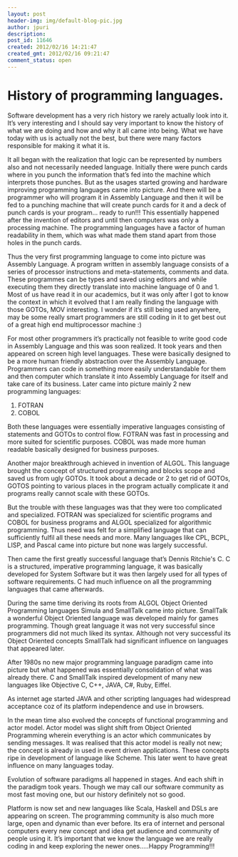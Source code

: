 ```yaml
---
layout: post
header-img: img/default-blog-pic.jpg
author: jpuri
description: 
post_id: 11646
created: 2012/02/16 14:21:47
created_gmt: 2012/02/16 09:21:47
comment_status: open
---
```


# History of programming languages.

<p>Software development has a very rich history we rarely actually look into it. It’s very interesting and I should say very important to know the history of what we are doing and how and why it all came into being. What we have today with us is actually not the best, but there were many factors responsible for making it what it is. <!--more--></p>
<p>It all began with the realization that logic can be represented by numbers also and not necessarily needed language. Initially there were punch cards where in you punch the information that’s fed into the machine which interprets those punches. But as the usages started growing and hardware improving programming languages came into picture. And there will be a programmer who will program it in Assembly Language and then it will be fed to a punching machine that will create punch cards for it and a deck of punch cards is your program... ready to run!!! This essentially happened after the invention of editors and until then computers was only a processing machine. The programming languages have a factor of human readability in them, which was what made them stand apart from those holes in the punch cards.</p>
<p>Thus the very first programming language to come into picture was Assembly Language. A program written in assembly language consists of a series of processor instructions and meta-statements, comments and data. These programmes can be types and saved using editors and while executing them they directly translate into machine language of 0 and 1. Most of us have read it in our academics, but it was only after I got to know the context in which it evolved that I am really finding the language with those GOTOs, MOV interesting. I wonder if it’s still being used anywhere, may be some really smart programmers are still coding in it to get best out of a great high end multiprocessor machine :)</p>
<!--more-->

<p>For most other programmers it’s practically not feasible to write good code in Assembly Language and this was soon realized. It took years and then appeared on screen high level languages. These were basically designed to be a more human friendly abstraction over the Assembly Language. Programmers can code in something more easily understandable for them and then computer which translate it into Assembly Language for itself and take care of its business. Later came into picture mainly 2 new programming languages:
<ol>
    <li>FOTRAN</li>
    <li>COBOL</li>
</ol>
Both these languages were essentially imperative languages consisting of statements and GOTOs to control flow. FOTRAN was fast in processing and more suited for scientific purposes. COBOL was made more human readable basically designed for business purposes.</p>
<p>Another major breakthrough achieved in invention of ALGOL. This language brought the concept of structured programming and blocks scope and saved us from ugly GOTOs. It took about a decade or 2 to get rid of GOTOs, GOTOS pointing to various places in the program actually complicate it and programs really cannot scale with these GOTOs.</p>
<p>But the trouble with these languages was that they were too complicated and specialized. FOTRAN was specialized for scientific programs and COBOL for business programs and ALGOL specialized for algorithmic programming. Thus need was felt for a simplified language that can sufficiently fulfil all these needs and more. Many languages like CPL, BCPL, LISP, and Pascal came into picture but none was largely successful.</p>
<p>Then came the first greatly successful language that’s Dennis Ritchie's C. C is a structured, imperative programming language, it was basically developed for System Software but it was then largely used for all types of software requirements. C had much influence on all the programming languages that came afterwards.</p>
<p>During the same time deriving its roots from ALGOL Object Oriented Programming languages Simula and SmallTalk came into picture. SmallTalk a wonderful Object Oriented language was developed mainly for games programming. Though great language it was not very successful since programmers did not much liked its syntax. Although not very successful its Object Oriented concepts SmallTalk had significant influence on languages that appeared later.</p>
<p>After 1980s no new major programming language paradigm came into picture but what happened was essentially consolidation of what was already there. C and SmallTalk inspired development of many new languages like Objective C, C++, JAVA, C#, Ruby, Eiffel.</p>
<p>As internet age started JAVA and other scripting languages had widespread acceptance coz of its platform independence and use in browsers.</p>
<p>In the mean time also evolved the concepts of functional programming and actor model. Actor model was slight shift from Object Oriented Programming wherein everything is an actor which communicates by sending messages. It was realised that this actor model is really not new; the concept is already in used in event driven applications. These concepts ripe in development of language like Scheme. This later went to have great influence on many languages today.</p>
<p>Evolution of software paradigms all happened in stages. And each shift in the paradigm took years. Though we may call our software community as most fast moving one, but our history definitely not so good.</p>
<p>Platform is now set and new languages like Scala, Haskell and DSLs are appearing on screen. The programming community is also much more large, open and dynamic than ever before. Its era of internet and personal computers every new concept and idea get audience and community of people using it. It’s important that we know the language we are really coding in and keep exploring the newer ones.....Happy Programming!!!</p>